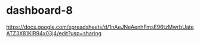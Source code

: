 # dashboard-8
https://docs.google.com/spreadsheets/d/1nAeJNeAenhFmsE96tzMwrbUateATZ3X81KlR94x03j4/edit?usp=sharing

